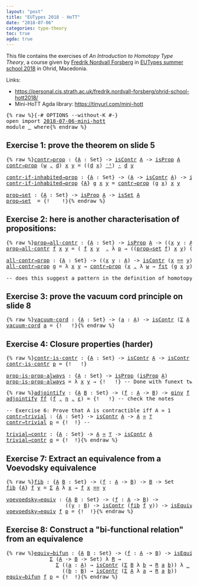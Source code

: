 ```yaml
---
layout: "post"
title: "EUTypes 2018 - HoTT"
date: "2018-07-06"
categories: type-theory
toc: true
agda: true
---
```


This file contains the exercises of *An Introduction
to Homotopy Type Theory*, a course given by [Fredrik Nordvall Forsberg](https://personal.cis.strath.ac.uk/fredrik.nordvall-forsberg/)
in [EUTypes summer school 2018](https://sites.google.com/view/2018eutypesschool/) in Ohrid, Macedonia.

Links:
  - https://personal.cis.strath.ac.uk/fredrik.nordvall-forsberg/ohrid-school-hott2018/
  - Mini-HoTT Agda library: https://tinyurl.com/mini-hott

<pre class="Agda">{% raw %}<a id="575" class="Symbol">{-#</a> <a id="579" class="Keyword">OPTIONS</a> <a id="587" class="Option">--without-K</a> <a id="599" class="Symbol">#-}</a>
<a id="603" class="Keyword">open</a> <a id="608" class="Keyword">import</a> <a id="615" href="{% endraw %}{{ site.baseurl }}{% link _posts/2018-07-06-mini-hott.md %}{% raw %}" class="Module">2018-07-06-mini-hott</a>
<a id="636" class="Keyword">module</a> <a id="643" href="{% endraw %}{{ site.baseurl }}{% link _posts/2018-08-09-eutypes-intro-hott.md %}{% raw %}" class="Module">_</a> <a id="645" class="Keyword">where</a>{% endraw %}</pre>



## Exercise 1: prove the theorem on slide 5

<pre class="Agda">{% raw %}<a id="contr→prop"></a><a id="723" href="{% endraw %}{{ site.baseurl }}{% link _posts/2018-08-09-eutypes-intro-hott.md %}{% raw %}#723" class="Function">contr→prop</a> <a id="734" class="Symbol">:</a> <a id="736" class="Symbol">{</a><a id="737" href="{% endraw %}{{ site.baseurl }}{% link _posts/2018-08-09-eutypes-intro-hott.md %}{% raw %}#737" class="Bound">A</a> <a id="739" class="Symbol">:</a> <a id="741" class="PrimitiveType">Set</a><a id="744" class="Symbol">}</a> <a id="746" class="Symbol">-&gt;</a> <a id="749" href="{% endraw %}{{ site.baseurl }}{% link _posts/2018-07-06-mini-hott.md %}{% raw %}#26751" class="Function">isContr</a> <a id="757" href="{% endraw %}{{ site.baseurl }}{% link _posts/2018-08-09-eutypes-intro-hott.md %}{% raw %}#737" class="Bound">A</a> <a id="759" class="Symbol">-&gt;</a> <a id="762" href="{% endraw %}{{ site.baseurl }}{% link _posts/2018-07-06-mini-hott.md %}{% raw %}#33287" class="Function">isProp</a> <a id="769" href="{% endraw %}{{ site.baseurl }}{% link _posts/2018-08-09-eutypes-intro-hott.md %}{% raw %}#737" class="Bound">A</a>
<a id="771" href="{% endraw %}{{ site.baseurl }}{% link _posts/2018-08-09-eutypes-intro-hott.md %}{% raw %}#723" class="Function">contr→prop</a> <a id="782" class="Symbol">(</a><a id="783" href="{% endraw %}{{ site.baseurl }}{% link _posts/2018-08-09-eutypes-intro-hott.md %}{% raw %}#783" class="Bound">w</a> <a id="785" href="{% endraw %}{{ site.baseurl }}{% link _posts/2018-07-06-mini-hott.md %}{% raw %}#2150" class="InductiveConstructor Operator">,</a> <a id="787" href="{% endraw %}{{ site.baseurl }}{% link _posts/2018-08-09-eutypes-intro-hott.md %}{% raw %}#787" class="Bound">d</a><a id="788" class="Symbol">)</a> <a id="790" href="{% endraw %}{{ site.baseurl }}{% link _posts/2018-08-09-eutypes-intro-hott.md %}{% raw %}#790" class="Bound">x</a> <a id="792" href="{% endraw %}{{ site.baseurl }}{% link _posts/2018-08-09-eutypes-intro-hott.md %}{% raw %}#792" class="Bound">y</a> <a id="794" class="Symbol">=</a> <a id="796" class="Symbol">((</a><a id="798" href="{% endraw %}{{ site.baseurl }}{% link _posts/2018-08-09-eutypes-intro-hott.md %}{% raw %}#787" class="Bound">d</a> <a id="800" href="{% endraw %}{{ site.baseurl }}{% link _posts/2018-08-09-eutypes-intro-hott.md %}{% raw %}#790" class="Bound">x</a><a id="801" class="Symbol">)</a> <a id="803" href="{% endraw %}{{ site.baseurl }}{% link _posts/2018-07-06-mini-hott.md %}{% raw %}#6571" class="Function Operator">⁻¹</a><a id="805" class="Symbol">)</a> <a id="807" href="{% endraw %}{{ site.baseurl }}{% link _posts/2018-07-06-mini-hott.md %}{% raw %}#6226" class="Function Operator">·</a> <a id="809" href="{% endraw %}{{ site.baseurl }}{% link _posts/2018-08-09-eutypes-intro-hott.md %}{% raw %}#787" class="Bound">d</a> <a id="811" href="{% endraw %}{{ site.baseurl }}{% link _posts/2018-08-09-eutypes-intro-hott.md %}{% raw %}#792" class="Bound">y</a>

<a id="contr-if-inhabited→prop"></a><a id="814" href="{% endraw %}{{ site.baseurl }}{% link _posts/2018-08-09-eutypes-intro-hott.md %}{% raw %}#814" class="Function">contr-if-inhabited→prop</a> <a id="838" class="Symbol">:</a> <a id="840" class="Symbol">{</a><a id="841" href="{% endraw %}{{ site.baseurl }}{% link _posts/2018-08-09-eutypes-intro-hott.md %}{% raw %}#841" class="Bound">A</a> <a id="843" class="Symbol">:</a> <a id="845" class="PrimitiveType">Set</a><a id="848" class="Symbol">}</a> <a id="850" class="Symbol">-&gt;</a> <a id="853" class="Symbol">(</a><a id="854" href="{% endraw %}{{ site.baseurl }}{% link _posts/2018-08-09-eutypes-intro-hott.md %}{% raw %}#841" class="Bound">A</a> <a id="856" class="Symbol">-&gt;</a> <a id="859" href="{% endraw %}{{ site.baseurl }}{% link _posts/2018-07-06-mini-hott.md %}{% raw %}#26751" class="Function">isContr</a> <a id="867" href="{% endraw %}{{ site.baseurl }}{% link _posts/2018-08-09-eutypes-intro-hott.md %}{% raw %}#841" class="Bound">A</a><a id="868" class="Symbol">)</a> <a id="870" class="Symbol">-&gt;</a> <a id="873" href="{% endraw %}{{ site.baseurl }}{% link _posts/2018-07-06-mini-hott.md %}{% raw %}#33287" class="Function">isProp</a> <a id="880" href="{% endraw %}{{ site.baseurl }}{% link _posts/2018-08-09-eutypes-intro-hott.md %}{% raw %}#841" class="Bound">A</a>
<a id="882" href="{% endraw %}{{ site.baseurl }}{% link _posts/2018-08-09-eutypes-intro-hott.md %}{% raw %}#814" class="Function">contr-if-inhabited→prop</a> <a id="906" class="Symbol">{</a><a id="907" href="{% endraw %}{{ site.baseurl }}{% link _posts/2018-08-09-eutypes-intro-hott.md %}{% raw %}#907" class="Bound">A</a><a id="908" class="Symbol">}</a> <a id="910" href="{% endraw %}{{ site.baseurl }}{% link _posts/2018-08-09-eutypes-intro-hott.md %}{% raw %}#910" class="Bound">g</a> <a id="912" href="{% endraw %}{{ site.baseurl }}{% link _posts/2018-08-09-eutypes-intro-hott.md %}{% raw %}#912" class="Bound">x</a> <a id="914" href="{% endraw %}{{ site.baseurl }}{% link _posts/2018-08-09-eutypes-intro-hott.md %}{% raw %}#914" class="Bound">y</a> <a id="916" class="Symbol">=</a> <a id="918" href="{% endraw %}{{ site.baseurl }}{% link _posts/2018-08-09-eutypes-intro-hott.md %}{% raw %}#723" class="Function">contr→prop</a> <a id="929" class="Symbol">(</a><a id="930" href="{% endraw %}{{ site.baseurl }}{% link _posts/2018-08-09-eutypes-intro-hott.md %}{% raw %}#910" class="Bound">g</a> <a id="932" href="{% endraw %}{{ site.baseurl }}{% link _posts/2018-08-09-eutypes-intro-hott.md %}{% raw %}#912" class="Bound">x</a><a id="933" class="Symbol">)</a> <a id="935" href="{% endraw %}{{ site.baseurl }}{% link _posts/2018-08-09-eutypes-intro-hott.md %}{% raw %}#912" class="Bound">x</a> <a id="937" href="{% endraw %}{{ site.baseurl }}{% link _posts/2018-08-09-eutypes-intro-hott.md %}{% raw %}#914" class="Bound">y</a>

<a id="prop→set"></a><a id="940" href="{% endraw %}{{ site.baseurl }}{% link _posts/2018-08-09-eutypes-intro-hott.md %}{% raw %}#940" class="Function">prop→set</a> <a id="949" class="Symbol">:</a> <a id="951" class="Symbol">{</a><a id="952" href="{% endraw %}{{ site.baseurl }}{% link _posts/2018-08-09-eutypes-intro-hott.md %}{% raw %}#952" class="Bound">A</a> <a id="954" class="Symbol">:</a> <a id="956" class="PrimitiveType">Set</a><a id="959" class="Symbol">}</a> <a id="961" class="Symbol">-&gt;</a> <a id="964" href="{% endraw %}{{ site.baseurl }}{% link _posts/2018-07-06-mini-hott.md %}{% raw %}#33287" class="Function">isProp</a> <a id="971" href="{% endraw %}{{ site.baseurl }}{% link _posts/2018-08-09-eutypes-intro-hott.md %}{% raw %}#952" class="Bound">A</a> <a id="973" class="Symbol">-&gt;</a> <a id="976" href="{% endraw %}{{ site.baseurl }}{% link _posts/2018-07-06-mini-hott.md %}{% raw %}#34277" class="Function">isSet</a> <a id="982" href="{% endraw %}{{ site.baseurl }}{% link _posts/2018-08-09-eutypes-intro-hott.md %}{% raw %}#952" class="Bound">A</a>
<a id="984" href="{% endraw %}{{ site.baseurl }}{% link _posts/2018-08-09-eutypes-intro-hott.md %}{% raw %}#940" class="Function">prop→set</a>  <a id="994" class="Symbol">=</a> <a id="996" class="Symbol">{!    !}</a>{% endraw %}</pre>

## Exercise 2: here is another characterisation of propositions:

<pre class="Agda">{% raw %}<a id="prop→all-contr"></a><a id="1096" href="{% endraw %}{{ site.baseurl }}{% link _posts/2018-08-09-eutypes-intro-hott.md %}{% raw %}#1096" class="Function">prop→all-contr</a> <a id="1111" class="Symbol">:</a> <a id="1113" class="Symbol">{</a><a id="1114" href="{% endraw %}{{ site.baseurl }}{% link _posts/2018-08-09-eutypes-intro-hott.md %}{% raw %}#1114" class="Bound">A</a> <a id="1116" class="Symbol">:</a> <a id="1118" class="PrimitiveType">Set</a><a id="1121" class="Symbol">}</a> <a id="1123" class="Symbol">-&gt;</a> <a id="1126" href="{% endraw %}{{ site.baseurl }}{% link _posts/2018-07-06-mini-hott.md %}{% raw %}#33287" class="Function">isProp</a> <a id="1133" href="{% endraw %}{{ site.baseurl }}{% link _posts/2018-08-09-eutypes-intro-hott.md %}{% raw %}#1114" class="Bound">A</a> <a id="1135" class="Symbol">-&gt;</a> <a id="1138" class="Symbol">((</a><a id="1140" href="{% endraw %}{{ site.baseurl }}{% link _posts/2018-08-09-eutypes-intro-hott.md %}{% raw %}#1140" class="Bound">x</a> <a id="1142" href="{% endraw %}{{ site.baseurl }}{% link _posts/2018-08-09-eutypes-intro-hott.md %}{% raw %}#1142" class="Bound">y</a> <a id="1144" class="Symbol">:</a> <a id="1146" href="{% endraw %}{{ site.baseurl }}{% link _posts/2018-08-09-eutypes-intro-hott.md %}{% raw %}#1114" class="Bound">A</a><a id="1147" class="Symbol">)</a> <a id="1149" class="Symbol">-&gt;</a> <a id="1152" href="{% endraw %}{{ site.baseurl }}{% link _posts/2018-07-06-mini-hott.md %}{% raw %}#26751" class="Function">isContr</a> <a id="1160" class="Symbol">(</a><a id="1161" href="{% endraw %}{{ site.baseurl }}{% link _posts/2018-08-09-eutypes-intro-hott.md %}{% raw %}#1140" class="Bound">x</a> <a id="1163" href="{% endraw %}{{ site.baseurl }}{% link _posts/2018-07-06-mini-hott.md %}{% raw %}#5392" class="Datatype Operator">==</a> <a id="1166" href="{% endraw %}{{ site.baseurl }}{% link _posts/2018-08-09-eutypes-intro-hott.md %}{% raw %}#1142" class="Bound">y</a><a id="1167" class="Symbol">))</a>
<a id="1170" href="{% endraw %}{{ site.baseurl }}{% link _posts/2018-08-09-eutypes-intro-hott.md %}{% raw %}#1096" class="Function">prop→all-contr</a> <a id="1185" href="{% endraw %}{{ site.baseurl }}{% link _posts/2018-08-09-eutypes-intro-hott.md %}{% raw %}#1185" class="Bound">f</a> <a id="1187" href="{% endraw %}{{ site.baseurl }}{% link _posts/2018-08-09-eutypes-intro-hott.md %}{% raw %}#1187" class="Bound">x</a> <a id="1189" href="{% endraw %}{{ site.baseurl }}{% link _posts/2018-08-09-eutypes-intro-hott.md %}{% raw %}#1189" class="Bound">y</a> <a id="1191" class="Symbol">=</a> <a id="1193" class="Symbol">(</a> <a id="1195" href="{% endraw %}{{ site.baseurl }}{% link _posts/2018-08-09-eutypes-intro-hott.md %}{% raw %}#1185" class="Bound">f</a> <a id="1197" href="{% endraw %}{{ site.baseurl }}{% link _posts/2018-08-09-eutypes-intro-hott.md %}{% raw %}#1187" class="Bound">x</a> <a id="1199" href="{% endraw %}{{ site.baseurl }}{% link _posts/2018-08-09-eutypes-intro-hott.md %}{% raw %}#1189" class="Bound">y</a>  <a id="1202" href="{% endraw %}{{ site.baseurl }}{% link _posts/2018-07-06-mini-hott.md %}{% raw %}#2150" class="InductiveConstructor Operator">,</a> <a id="1204" class="Symbol">λ</a> <a id="1206" href="{% endraw %}{{ site.baseurl }}{% link _posts/2018-08-09-eutypes-intro-hott.md %}{% raw %}#1206" class="Bound">p</a> <a id="1208" class="Symbol">→</a> <a id="1210" class="Symbol">((</a><a id="1212" href="{% endraw %}{{ site.baseurl }}{% link _posts/2018-08-09-eutypes-intro-hott.md %}{% raw %}#940" class="Function">prop→set</a> <a id="1221" href="{% endraw %}{{ site.baseurl }}{% link _posts/2018-08-09-eutypes-intro-hott.md %}{% raw %}#1185" class="Bound">f</a><a id="1222" class="Symbol">)</a> <a id="1224" href="{% endraw %}{{ site.baseurl }}{% link _posts/2018-08-09-eutypes-intro-hott.md %}{% raw %}#1187" class="Bound">x</a> <a id="1226" href="{% endraw %}{{ site.baseurl }}{% link _posts/2018-08-09-eutypes-intro-hott.md %}{% raw %}#1189" class="Bound">y</a><a id="1227" class="Symbol">)</a> <a id="1229" class="Symbol">(</a><a id="1230" href="{% endraw %}{{ site.baseurl }}{% link _posts/2018-08-09-eutypes-intro-hott.md %}{% raw %}#1185" class="Bound">f</a> <a id="1232" href="{% endraw %}{{ site.baseurl }}{% link _posts/2018-08-09-eutypes-intro-hott.md %}{% raw %}#1187" class="Bound">x</a> <a id="1234" href="{% endraw %}{{ site.baseurl }}{% link _posts/2018-08-09-eutypes-intro-hott.md %}{% raw %}#1189" class="Bound">y</a><a id="1235" class="Symbol">)</a> <a id="1237" href="{% endraw %}{{ site.baseurl }}{% link _posts/2018-08-09-eutypes-intro-hott.md %}{% raw %}#1206" class="Bound">p</a><a id="1238" class="Symbol">)</a>

<a id="all-contr→prop"></a><a id="1241" href="{% endraw %}{{ site.baseurl }}{% link _posts/2018-08-09-eutypes-intro-hott.md %}{% raw %}#1241" class="Function">all-contr→prop</a> <a id="1256" class="Symbol">:</a> <a id="1258" class="Symbol">{</a><a id="1259" href="{% endraw %}{{ site.baseurl }}{% link _posts/2018-08-09-eutypes-intro-hott.md %}{% raw %}#1259" class="Bound">A</a> <a id="1261" class="Symbol">:</a> <a id="1263" class="PrimitiveType">Set</a><a id="1266" class="Symbol">}</a> <a id="1268" class="Symbol">-&gt;</a> <a id="1271" class="Symbol">((</a><a id="1273" href="{% endraw %}{{ site.baseurl }}{% link _posts/2018-08-09-eutypes-intro-hott.md %}{% raw %}#1273" class="Bound">x</a> <a id="1275" href="{% endraw %}{{ site.baseurl }}{% link _posts/2018-08-09-eutypes-intro-hott.md %}{% raw %}#1275" class="Bound">y</a> <a id="1277" class="Symbol">:</a> <a id="1279" href="{% endraw %}{{ site.baseurl }}{% link _posts/2018-08-09-eutypes-intro-hott.md %}{% raw %}#1259" class="Bound">A</a><a id="1280" class="Symbol">)</a> <a id="1282" class="Symbol">-&gt;</a> <a id="1285" href="{% endraw %}{{ site.baseurl }}{% link _posts/2018-07-06-mini-hott.md %}{% raw %}#26751" class="Function">isContr</a> <a id="1293" class="Symbol">(</a><a id="1294" href="{% endraw %}{{ site.baseurl }}{% link _posts/2018-08-09-eutypes-intro-hott.md %}{% raw %}#1273" class="Bound">x</a> <a id="1296" href="{% endraw %}{{ site.baseurl }}{% link _posts/2018-07-06-mini-hott.md %}{% raw %}#5392" class="Datatype Operator">==</a> <a id="1299" href="{% endraw %}{{ site.baseurl }}{% link _posts/2018-08-09-eutypes-intro-hott.md %}{% raw %}#1275" class="Bound">y</a><a id="1300" class="Symbol">))</a> <a id="1303" class="Symbol">-&gt;</a> <a id="1306" href="{% endraw %}{{ site.baseurl }}{% link _posts/2018-07-06-mini-hott.md %}{% raw %}#33287" class="Function">isProp</a> <a id="1313" href="{% endraw %}{{ site.baseurl }}{% link _posts/2018-08-09-eutypes-intro-hott.md %}{% raw %}#1259" class="Bound">A</a>
<a id="1315" href="{% endraw %}{{ site.baseurl }}{% link _posts/2018-08-09-eutypes-intro-hott.md %}{% raw %}#1241" class="Function">all-contr→prop</a> <a id="1330" href="{% endraw %}{{ site.baseurl }}{% link _posts/2018-08-09-eutypes-intro-hott.md %}{% raw %}#1330" class="Bound">g</a> <a id="1332" class="Symbol">=</a> <a id="1334" class="Symbol">λ</a> <a id="1336" href="{% endraw %}{{ site.baseurl }}{% link _posts/2018-08-09-eutypes-intro-hott.md %}{% raw %}#1336" class="Bound">x</a> <a id="1338" href="{% endraw %}{{ site.baseurl }}{% link _posts/2018-08-09-eutypes-intro-hott.md %}{% raw %}#1338" class="Bound">y</a> <a id="1340" class="Symbol">→</a> <a id="1342" href="{% endraw %}{{ site.baseurl }}{% link _posts/2018-08-09-eutypes-intro-hott.md %}{% raw %}#723" class="Function">contr→prop</a> <a id="1353" class="Symbol">(</a><a id="1354" href="{% endraw %}{{ site.baseurl }}{% link _posts/2018-08-09-eutypes-intro-hott.md %}{% raw %}#1336" class="Bound">x</a> <a id="1356" href="{% endraw %}{{ site.baseurl }}{% link _posts/2018-07-06-mini-hott.md %}{% raw %}#2150" class="InductiveConstructor Operator">,</a> <a id="1358" class="Symbol">λ</a> <a id="1360" href="{% endraw %}{{ site.baseurl }}{% link _posts/2018-08-09-eutypes-intro-hott.md %}{% raw %}#1360" class="Bound">w</a> <a id="1362" class="Symbol">→</a> <a id="1364" href="{% endraw %}{{ site.baseurl }}{% link _posts/2018-07-06-mini-hott.md %}{% raw %}#2252" class="Function">fst</a> <a id="1368" class="Symbol">(</a><a id="1369" href="{% endraw %}{{ site.baseurl }}{% link _posts/2018-08-09-eutypes-intro-hott.md %}{% raw %}#1330" class="Bound">g</a> <a id="1371" href="{% endraw %}{{ site.baseurl }}{% link _posts/2018-08-09-eutypes-intro-hott.md %}{% raw %}#1336" class="Bound">x</a> <a id="1373" href="{% endraw %}{{ site.baseurl }}{% link _posts/2018-08-09-eutypes-intro-hott.md %}{% raw %}#1338" class="Bound">y</a><a id="1374" class="Symbol">)</a> <a id="1376" href="{% endraw %}{{ site.baseurl }}{% link _posts/2018-07-06-mini-hott.md %}{% raw %}#6226" class="Function Operator">·</a> <a id="1378" class="Symbol">(</a><a id="1379" href="{% endraw %}{{ site.baseurl }}{% link _posts/2018-07-06-mini-hott.md %}{% raw %}#2252" class="Function">fst</a> <a id="1383" class="Symbol">(</a><a id="1384" href="{% endraw %}{{ site.baseurl }}{% link _posts/2018-08-09-eutypes-intro-hott.md %}{% raw %}#1330" class="Bound">g</a> <a id="1386" href="{% endraw %}{{ site.baseurl }}{% link _posts/2018-08-09-eutypes-intro-hott.md %}{% raw %}#1338" class="Bound">y</a> <a id="1388" href="{% endraw %}{{ site.baseurl }}{% link _posts/2018-08-09-eutypes-intro-hott.md %}{% raw %}#1360" class="Bound">w</a><a id="1389" class="Symbol">)))</a> <a id="1393" href="{% endraw %}{{ site.baseurl }}{% link _posts/2018-08-09-eutypes-intro-hott.md %}{% raw %}#1336" class="Bound">x</a> <a id="1395" href="{% endraw %}{{ site.baseurl }}{% link _posts/2018-08-09-eutypes-intro-hott.md %}{% raw %}#1338" class="Bound">y</a>

<a id="1398" class="Comment">-- does this suggest a pattern in the definition of homotopy n-types?</a>{% endraw %}</pre>

## Exercise 3: prove the vacuum cord principle on slide 8

<pre class="Agda">{% raw %}<a id="vacuum-cord"></a><a id="1552" href="{% endraw %}{{ site.baseurl }}{% link _posts/2018-08-09-eutypes-intro-hott.md %}{% raw %}#1552" class="Function">vacuum-cord</a> <a id="1564" class="Symbol">:</a> <a id="1566" class="Symbol">{</a><a id="1567" href="{% endraw %}{{ site.baseurl }}{% link _posts/2018-08-09-eutypes-intro-hott.md %}{% raw %}#1567" class="Bound">A</a> <a id="1569" class="Symbol">:</a> <a id="1571" class="PrimitiveType">Set</a><a id="1574" class="Symbol">}</a> <a id="1576" class="Symbol">-&gt;</a> <a id="1579" class="Symbol">(</a><a id="1580" href="{% endraw %}{{ site.baseurl }}{% link _posts/2018-08-09-eutypes-intro-hott.md %}{% raw %}#1580" class="Bound">a</a> <a id="1582" class="Symbol">:</a> <a id="1584" href="{% endraw %}{{ site.baseurl }}{% link _posts/2018-08-09-eutypes-intro-hott.md %}{% raw %}#1567" class="Bound">A</a><a id="1585" class="Symbol">)</a> <a id="1587" class="Symbol">-&gt;</a> <a id="1590" href="{% endraw %}{{ site.baseurl }}{% link _posts/2018-07-06-mini-hott.md %}{% raw %}#26751" class="Function">isContr</a> <a id="1598" class="Symbol">(</a><a id="1599" href="{% endraw %}{{ site.baseurl }}{% link _posts/2018-07-06-mini-hott.md %}{% raw %}#2072" class="Record">Σ</a> <a id="1601" href="{% endraw %}{{ site.baseurl }}{% link _posts/2018-08-09-eutypes-intro-hott.md %}{% raw %}#1567" class="Bound">A</a> <a id="1603" class="Symbol">(λ</a> <a id="1606" href="{% endraw %}{{ site.baseurl }}{% link _posts/2018-08-09-eutypes-intro-hott.md %}{% raw %}#1606" class="Bound">x</a> <a id="1608" class="Symbol">→</a> <a id="1610" href="{% endraw %}{{ site.baseurl }}{% link _posts/2018-08-09-eutypes-intro-hott.md %}{% raw %}#1606" class="Bound">x</a> <a id="1612" href="{% endraw %}{{ site.baseurl }}{% link _posts/2018-07-06-mini-hott.md %}{% raw %}#5392" class="Datatype Operator">==</a> <a id="1615" href="{% endraw %}{{ site.baseurl }}{% link _posts/2018-08-09-eutypes-intro-hott.md %}{% raw %}#1580" class="Bound">a</a><a id="1616" class="Symbol">))</a>
<a id="1619" href="{% endraw %}{{ site.baseurl }}{% link _posts/2018-08-09-eutypes-intro-hott.md %}{% raw %}#1552" class="Function">vacuum-cord</a> <a id="1631" href="{% endraw %}{{ site.baseurl }}{% link _posts/2018-08-09-eutypes-intro-hott.md %}{% raw %}#1631" class="Bound">a</a> <a id="1633" class="Symbol">=</a> <a id="1635" class="Symbol">{!   !}</a>{% endraw %}</pre>

## Exercise 4: Closure properties (harder)

<pre class="Agda">{% raw %}<a id="contr-is-contr"></a><a id="1712" href="{% endraw %}{{ site.baseurl }}{% link _posts/2018-08-09-eutypes-intro-hott.md %}{% raw %}#1712" class="Function">contr-is-contr</a> <a id="1727" class="Symbol">:</a> <a id="1729" class="Symbol">{</a><a id="1730" href="{% endraw %}{{ site.baseurl }}{% link _posts/2018-08-09-eutypes-intro-hott.md %}{% raw %}#1730" class="Bound">A</a> <a id="1732" class="Symbol">:</a> <a id="1734" class="PrimitiveType">Set</a><a id="1737" class="Symbol">}</a> <a id="1739" class="Symbol">-&gt;</a> <a id="1742" href="{% endraw %}{{ site.baseurl }}{% link _posts/2018-07-06-mini-hott.md %}{% raw %}#26751" class="Function">isContr</a> <a id="1750" href="{% endraw %}{{ site.baseurl }}{% link _posts/2018-08-09-eutypes-intro-hott.md %}{% raw %}#1730" class="Bound">A</a> <a id="1752" class="Symbol">-&gt;</a> <a id="1755" href="{% endraw %}{{ site.baseurl }}{% link _posts/2018-07-06-mini-hott.md %}{% raw %}#26751" class="Function">isContr</a> <a id="1763" class="Symbol">(</a><a id="1764" href="{% endraw %}{{ site.baseurl }}{% link _posts/2018-07-06-mini-hott.md %}{% raw %}#26751" class="Function">isContr</a> <a id="1772" href="{% endraw %}{{ site.baseurl }}{% link _posts/2018-08-09-eutypes-intro-hott.md %}{% raw %}#1730" class="Bound">A</a><a id="1773" class="Symbol">)</a>
<a id="1775" href="{% endraw %}{{ site.baseurl }}{% link _posts/2018-08-09-eutypes-intro-hott.md %}{% raw %}#1712" class="Function">contr-is-contr</a> <a id="1790" href="{% endraw %}{{ site.baseurl }}{% link _posts/2018-08-09-eutypes-intro-hott.md %}{% raw %}#1790" class="Bound">p</a> <a id="1792" class="Symbol">=</a> <a id="1794" class="Symbol">{!   !}</a>

<a id="prop-is-prop-always"></a><a id="1803" href="{% endraw %}{{ site.baseurl }}{% link _posts/2018-08-09-eutypes-intro-hott.md %}{% raw %}#1803" class="Function">prop-is-prop-always</a> <a id="1823" class="Symbol">:</a> <a id="1825" class="Symbol">{</a><a id="1826" href="{% endraw %}{{ site.baseurl }}{% link _posts/2018-08-09-eutypes-intro-hott.md %}{% raw %}#1826" class="Bound">A</a> <a id="1828" class="Symbol">:</a> <a id="1830" class="PrimitiveType">Set</a><a id="1833" class="Symbol">}</a> <a id="1835" class="Symbol">-&gt;</a> <a id="1838" href="{% endraw %}{{ site.baseurl }}{% link _posts/2018-07-06-mini-hott.md %}{% raw %}#33287" class="Function">isProp</a> <a id="1845" class="Symbol">(</a><a id="1846" href="{% endraw %}{{ site.baseurl }}{% link _posts/2018-07-06-mini-hott.md %}{% raw %}#33287" class="Function">isProp</a> <a id="1853" href="{% endraw %}{{ site.baseurl }}{% link _posts/2018-08-09-eutypes-intro-hott.md %}{% raw %}#1826" class="Bound">A</a><a id="1854" class="Symbol">)</a>
<a id="1856" href="{% endraw %}{{ site.baseurl }}{% link _posts/2018-08-09-eutypes-intro-hott.md %}{% raw %}#1803" class="Function">prop-is-prop-always</a> <a id="1876" class="Symbol">=</a> <a id="1878" class="Symbol">λ</a> <a id="1880" href="{% endraw %}{{ site.baseurl }}{% link _posts/2018-08-09-eutypes-intro-hott.md %}{% raw %}#1880" class="Bound">x</a> <a id="1882" href="{% endraw %}{{ site.baseurl }}{% link _posts/2018-08-09-eutypes-intro-hott.md %}{% raw %}#1882" class="Bound">y</a> <a id="1884" class="Symbol">→</a> <a id="1886" class="Symbol">{!   !}</a> <a id="1894" class="Comment">-- Done with funext twice and using isSet of x</a>{% endraw %}</pre>

<pre class="Agda">{% raw %}<a id="adjointify"></a><a id="1966" href="{% endraw %}{{ site.baseurl }}{% link _posts/2018-08-09-eutypes-intro-hott.md %}{% raw %}#1966" class="Function">adjointify</a> <a id="1977" class="Symbol">:</a> <a id="1979" class="Symbol">{</a><a id="1980" href="{% endraw %}{{ site.baseurl }}{% link _posts/2018-08-09-eutypes-intro-hott.md %}{% raw %}#1980" class="Bound">A</a> <a id="1982" href="{% endraw %}{{ site.baseurl }}{% link _posts/2018-08-09-eutypes-intro-hott.md %}{% raw %}#1982" class="Bound">B</a> <a id="1984" class="Symbol">:</a> <a id="1986" class="PrimitiveType">Set</a><a id="1989" class="Symbol">}</a> <a id="1991" class="Symbol">-&gt;</a> <a id="1994" class="Symbol">(</a><a id="1995" href="{% endraw %}{{ site.baseurl }}{% link _posts/2018-08-09-eutypes-intro-hott.md %}{% raw %}#1995" class="Bound">f</a> <a id="1997" class="Symbol">:</a> <a id="1999" href="{% endraw %}{{ site.baseurl }}{% link _posts/2018-08-09-eutypes-intro-hott.md %}{% raw %}#1980" class="Bound">A</a> <a id="2001" class="Symbol">-&gt;</a> <a id="2004" href="{% endraw %}{{ site.baseurl }}{% link _posts/2018-08-09-eutypes-intro-hott.md %}{% raw %}#1982" class="Bound">B</a><a id="2005" class="Symbol">)</a> <a id="2007" class="Symbol">-&gt;</a> <a id="2010" href="{% endraw %}{{ site.baseurl }}{% link _posts/2018-07-06-mini-hott.md %}{% raw %}#40424" class="Function">qinv</a> <a id="2015" href="{% endraw %}{{ site.baseurl }}{% link _posts/2018-08-09-eutypes-intro-hott.md %}{% raw %}#1995" class="Bound">f</a> <a id="2017" class="Symbol">-&gt;</a> <a id="2020" href="{% endraw %}{{ site.baseurl }}{% link _posts/2018-07-06-mini-hott.md %}{% raw %}#27389" class="Function">isEquiv</a> <a id="2028" href="{% endraw %}{{ site.baseurl }}{% link _posts/2018-08-09-eutypes-intro-hott.md %}{% raw %}#1995" class="Bound">f</a>
<a id="2030" href="{% endraw %}{{ site.baseurl }}{% link _posts/2018-08-09-eutypes-intro-hott.md %}{% raw %}#1966" class="Function">adjointify</a> <a id="2041" href="{% endraw %}{{ site.baseurl }}{% link _posts/2018-08-09-eutypes-intro-hott.md %}{% raw %}#2041" class="Bound">ff</a> <a id="2044" class="Symbol">(</a><a id="2045" href="{% endraw %}{{ site.baseurl }}{% link _posts/2018-08-09-eutypes-intro-hott.md %}{% raw %}#2045" class="Bound">f</a> <a id="2047" href="{% endraw %}{{ site.baseurl }}{% link _posts/2018-07-06-mini-hott.md %}{% raw %}#2150" class="InductiveConstructor Operator">,</a> <a id="2049" href="{% endraw %}{{ site.baseurl }}{% link _posts/2018-08-09-eutypes-intro-hott.md %}{% raw %}#2049" class="Bound">η</a> <a id="2051" href="{% endraw %}{{ site.baseurl }}{% link _posts/2018-07-06-mini-hott.md %}{% raw %}#2150" class="InductiveConstructor Operator">,</a> <a id="2053" href="{% endraw %}{{ site.baseurl }}{% link _posts/2018-08-09-eutypes-intro-hott.md %}{% raw %}#2053" class="Bound">ε</a><a id="2054" class="Symbol">)</a> <a id="2056" class="Symbol">=</a> <a id="2058" class="Symbol">{!   !}</a> <a id="2066" class="Comment">-- check the notes</a>

<a id="2086" class="Comment">-- Exercise 6: Prove that A is contractible iff A ≃ 1</a>
<a id="contr→trivial"></a><a id="2140" href="{% endraw %}{{ site.baseurl }}{% link _posts/2018-08-09-eutypes-intro-hott.md %}{% raw %}#2140" class="Function">contr→trivial</a> <a id="2154" class="Symbol">:</a> <a id="2156" class="Symbol">{</a><a id="2157" href="{% endraw %}{{ site.baseurl }}{% link _posts/2018-08-09-eutypes-intro-hott.md %}{% raw %}#2157" class="Bound">A</a> <a id="2159" class="Symbol">:</a> <a id="2161" class="PrimitiveType">Set</a><a id="2164" class="Symbol">}</a> <a id="2166" class="Symbol">-&gt;</a> <a id="2169" href="{% endraw %}{{ site.baseurl }}{% link _posts/2018-07-06-mini-hott.md %}{% raw %}#26751" class="Function">isContr</a> <a id="2177" href="{% endraw %}{{ site.baseurl }}{% link _posts/2018-08-09-eutypes-intro-hott.md %}{% raw %}#2157" class="Bound">A</a> <a id="2179" class="Symbol">-&gt;</a> <a id="2182" href="{% endraw %}{{ site.baseurl }}{% link _posts/2018-08-09-eutypes-intro-hott.md %}{% raw %}#2157" class="Bound">A</a> <a id="2184" href="{% endraw %}{{ site.baseurl }}{% link _posts/2018-07-06-mini-hott.md %}{% raw %}#27545" class="Function Operator">≃</a> <a id="2186" href="{% endraw %}{{ site.baseurl }}{% link _posts/2018-07-06-mini-hott.md %}{% raw %}#1626" class="Record">⊤</a>
<a id="2188" href="{% endraw %}{{ site.baseurl }}{% link _posts/2018-08-09-eutypes-intro-hott.md %}{% raw %}#2140" class="Function">contr→trivial</a> <a id="2202" href="{% endraw %}{{ site.baseurl }}{% link _posts/2018-08-09-eutypes-intro-hott.md %}{% raw %}#2202" class="Bound">p</a> <a id="2204" class="Symbol">=</a> <a id="2206" class="Symbol">{!  !}</a> <a id="2213" class="Comment">--</a>

<a id="trivial→contr"></a><a id="2217" href="{% endraw %}{{ site.baseurl }}{% link _posts/2018-08-09-eutypes-intro-hott.md %}{% raw %}#2217" class="Function">trivial→contr</a> <a id="2231" class="Symbol">:</a> <a id="2233" class="Symbol">{</a><a id="2234" href="{% endraw %}{{ site.baseurl }}{% link _posts/2018-08-09-eutypes-intro-hott.md %}{% raw %}#2234" class="Bound">A</a> <a id="2236" class="Symbol">:</a> <a id="2238" class="PrimitiveType">Set</a><a id="2241" class="Symbol">}</a> <a id="2243" class="Symbol">-&gt;</a> <a id="2246" href="{% endraw %}{{ site.baseurl }}{% link _posts/2018-08-09-eutypes-intro-hott.md %}{% raw %}#2234" class="Bound">A</a> <a id="2248" href="{% endraw %}{{ site.baseurl }}{% link _posts/2018-07-06-mini-hott.md %}{% raw %}#27545" class="Function Operator">≃</a> <a id="2250" href="{% endraw %}{{ site.baseurl }}{% link _posts/2018-07-06-mini-hott.md %}{% raw %}#1626" class="Record">⊤</a> <a id="2252" class="Symbol">-&gt;</a> <a id="2255" href="{% endraw %}{{ site.baseurl }}{% link _posts/2018-07-06-mini-hott.md %}{% raw %}#26751" class="Function">isContr</a> <a id="2263" href="{% endraw %}{{ site.baseurl }}{% link _posts/2018-08-09-eutypes-intro-hott.md %}{% raw %}#2234" class="Bound">A</a>
<a id="2265" href="{% endraw %}{{ site.baseurl }}{% link _posts/2018-08-09-eutypes-intro-hott.md %}{% raw %}#2217" class="Function">trivial→contr</a> <a id="2279" href="{% endraw %}{{ site.baseurl }}{% link _posts/2018-08-09-eutypes-intro-hott.md %}{% raw %}#2279" class="Bound">q</a> <a id="2281" class="Symbol">=</a> <a id="2283" class="Symbol">{!  !}</a>{% endraw %}</pre>

## Exercise 7: Extract an equivalence from a Voevodsky equivalence

<pre class="Agda">{% raw %}<a id="fib"></a><a id="2383" href="{% endraw %}{{ site.baseurl }}{% link _posts/2018-08-09-eutypes-intro-hott.md %}{% raw %}#2383" class="Function">fib</a> <a id="2387" class="Symbol">:</a> <a id="2389" class="Symbol">{</a><a id="2390" href="{% endraw %}{{ site.baseurl }}{% link _posts/2018-08-09-eutypes-intro-hott.md %}{% raw %}#2390" class="Bound">A</a> <a id="2392" href="{% endraw %}{{ site.baseurl }}{% link _posts/2018-08-09-eutypes-intro-hott.md %}{% raw %}#2392" class="Bound">B</a> <a id="2394" class="Symbol">:</a> <a id="2396" class="PrimitiveType">Set</a><a id="2399" class="Symbol">}</a> <a id="2401" class="Symbol">-&gt;</a> <a id="2404" class="Symbol">(</a><a id="2405" href="{% endraw %}{{ site.baseurl }}{% link _posts/2018-08-09-eutypes-intro-hott.md %}{% raw %}#2405" class="Bound">f</a> <a id="2407" class="Symbol">:</a> <a id="2409" href="{% endraw %}{{ site.baseurl }}{% link _posts/2018-08-09-eutypes-intro-hott.md %}{% raw %}#2390" class="Bound">A</a> <a id="2411" class="Symbol">-&gt;</a> <a id="2414" href="{% endraw %}{{ site.baseurl }}{% link _posts/2018-08-09-eutypes-intro-hott.md %}{% raw %}#2392" class="Bound">B</a><a id="2415" class="Symbol">)</a> <a id="2417" class="Symbol">-&gt;</a> <a id="2420" href="{% endraw %}{{ site.baseurl }}{% link _posts/2018-08-09-eutypes-intro-hott.md %}{% raw %}#2392" class="Bound">B</a> <a id="2422" class="Symbol">-&gt;</a> <a id="2425" class="PrimitiveType">Set</a>
<a id="2429" href="{% endraw %}{{ site.baseurl }}{% link _posts/2018-08-09-eutypes-intro-hott.md %}{% raw %}#2383" class="Function">fib</a> <a id="2433" class="Symbol">{</a><a id="2434" href="{% endraw %}{{ site.baseurl }}{% link _posts/2018-08-09-eutypes-intro-hott.md %}{% raw %}#2434" class="Bound">A</a><a id="2435" class="Symbol">}</a> <a id="2437" href="{% endraw %}{{ site.baseurl }}{% link _posts/2018-08-09-eutypes-intro-hott.md %}{% raw %}#2437" class="Bound">f</a> <a id="2439" href="{% endraw %}{{ site.baseurl }}{% link _posts/2018-08-09-eutypes-intro-hott.md %}{% raw %}#2439" class="Bound">y</a> <a id="2441" class="Symbol">=</a> <a id="2443" href="{% endraw %}{{ site.baseurl }}{% link _posts/2018-07-06-mini-hott.md %}{% raw %}#2072" class="Record">Σ</a> <a id="2445" href="{% endraw %}{{ site.baseurl }}{% link _posts/2018-08-09-eutypes-intro-hott.md %}{% raw %}#2434" class="Bound">A</a> <a id="2447" class="Symbol">λ</a> <a id="2449" href="{% endraw %}{{ site.baseurl }}{% link _posts/2018-08-09-eutypes-intro-hott.md %}{% raw %}#2449" class="Bound">x</a> <a id="2451" class="Symbol">→</a> <a id="2453" href="{% endraw %}{{ site.baseurl }}{% link _posts/2018-08-09-eutypes-intro-hott.md %}{% raw %}#2437" class="Bound">f</a> <a id="2455" href="{% endraw %}{{ site.baseurl }}{% link _posts/2018-08-09-eutypes-intro-hott.md %}{% raw %}#2449" class="Bound">x</a> <a id="2457" href="{% endraw %}{{ site.baseurl }}{% link _posts/2018-07-06-mini-hott.md %}{% raw %}#5392" class="Datatype Operator">==</a> <a id="2460" href="{% endraw %}{{ site.baseurl }}{% link _posts/2018-08-09-eutypes-intro-hott.md %}{% raw %}#2439" class="Bound">y</a>

<a id="voevoedsky→equiv"></a><a id="2463" href="{% endraw %}{{ site.baseurl }}{% link _posts/2018-08-09-eutypes-intro-hott.md %}{% raw %}#2463" class="Function">voevoedsky→equiv</a> <a id="2480" class="Symbol">:</a> <a id="2482" class="Symbol">{</a><a id="2483" href="{% endraw %}{{ site.baseurl }}{% link _posts/2018-08-09-eutypes-intro-hott.md %}{% raw %}#2483" class="Bound">A</a> <a id="2485" href="{% endraw %}{{ site.baseurl }}{% link _posts/2018-08-09-eutypes-intro-hott.md %}{% raw %}#2485" class="Bound">B</a> <a id="2487" class="Symbol">:</a> <a id="2489" class="PrimitiveType">Set</a><a id="2492" class="Symbol">}</a> <a id="2494" class="Symbol">-&gt;</a> <a id="2497" class="Symbol">(</a><a id="2498" href="{% endraw %}{{ site.baseurl }}{% link _posts/2018-08-09-eutypes-intro-hott.md %}{% raw %}#2498" class="Bound">f</a> <a id="2500" class="Symbol">:</a> <a id="2502" href="{% endraw %}{{ site.baseurl }}{% link _posts/2018-08-09-eutypes-intro-hott.md %}{% raw %}#2483" class="Bound">A</a> <a id="2504" class="Symbol">-&gt;</a> <a id="2507" href="{% endraw %}{{ site.baseurl }}{% link _posts/2018-08-09-eutypes-intro-hott.md %}{% raw %}#2485" class="Bound">B</a><a id="2508" class="Symbol">)</a> <a id="2510" class="Symbol">-&gt;</a>
                   <a id="2532" class="Symbol">((</a><a id="2534" href="{% endraw %}{{ site.baseurl }}{% link _posts/2018-08-09-eutypes-intro-hott.md %}{% raw %}#2534" class="Bound">y</a> <a id="2536" class="Symbol">:</a> <a id="2538" href="{% endraw %}{{ site.baseurl }}{% link _posts/2018-08-09-eutypes-intro-hott.md %}{% raw %}#2485" class="Bound">B</a><a id="2539" class="Symbol">)</a> <a id="2541" class="Symbol">-&gt;</a> <a id="2544" href="{% endraw %}{{ site.baseurl }}{% link _posts/2018-07-06-mini-hott.md %}{% raw %}#26751" class="Function">isContr</a> <a id="2552" class="Symbol">(</a><a id="2553" href="{% endraw %}{{ site.baseurl }}{% link _posts/2018-08-09-eutypes-intro-hott.md %}{% raw %}#2383" class="Function">fib</a> <a id="2557" href="{% endraw %}{{ site.baseurl }}{% link _posts/2018-08-09-eutypes-intro-hott.md %}{% raw %}#2498" class="Bound">f</a> <a id="2559" href="{% endraw %}{{ site.baseurl }}{% link _posts/2018-08-09-eutypes-intro-hott.md %}{% raw %}#2534" class="Bound">y</a><a id="2560" class="Symbol">))</a> <a id="2563" class="Symbol">-&gt;</a> <a id="2566" href="{% endraw %}{{ site.baseurl }}{% link _posts/2018-07-06-mini-hott.md %}{% raw %}#27389" class="Function">isEquiv</a> <a id="2574" href="{% endraw %}{{ site.baseurl }}{% link _posts/2018-08-09-eutypes-intro-hott.md %}{% raw %}#2498" class="Bound">f</a>
<a id="2576" href="{% endraw %}{{ site.baseurl }}{% link _posts/2018-08-09-eutypes-intro-hott.md %}{% raw %}#2463" class="Function">voevoedsky→equiv</a> <a id="2593" href="{% endraw %}{{ site.baseurl }}{% link _posts/2018-08-09-eutypes-intro-hott.md %}{% raw %}#2593" class="Bound">f</a> <a id="2595" href="{% endraw %}{{ site.baseurl }}{% link _posts/2018-08-09-eutypes-intro-hott.md %}{% raw %}#2595" class="Bound">p</a> <a id="2597" class="Symbol">=</a> <a id="2599" class="Symbol">{!  !}</a>{% endraw %}</pre>

## Exercise 8: Construct a "bi-functional relation" from an equivalence
<pre class="Agda">{% raw %}<a id="equiv→bifun"></a><a id="2703" href="{% endraw %}{{ site.baseurl }}{% link _posts/2018-08-09-eutypes-intro-hott.md %}{% raw %}#2703" class="Function">equiv→bifun</a> <a id="2715" class="Symbol">:</a> <a id="2717" class="Symbol">{</a><a id="2718" href="{% endraw %}{{ site.baseurl }}{% link _posts/2018-08-09-eutypes-intro-hott.md %}{% raw %}#2718" class="Bound">A</a> <a id="2720" href="{% endraw %}{{ site.baseurl }}{% link _posts/2018-08-09-eutypes-intro-hott.md %}{% raw %}#2720" class="Bound">B</a> <a id="2722" class="Symbol">:</a> <a id="2724" class="PrimitiveType">Set</a><a id="2727" class="Symbol">}</a> <a id="2729" class="Symbol">-&gt;</a> <a id="2732" class="Symbol">(</a><a id="2733" href="{% endraw %}{{ site.baseurl }}{% link _posts/2018-08-09-eutypes-intro-hott.md %}{% raw %}#2733" class="Bound">f</a> <a id="2735" class="Symbol">:</a> <a id="2737" href="{% endraw %}{{ site.baseurl }}{% link _posts/2018-08-09-eutypes-intro-hott.md %}{% raw %}#2718" class="Bound">A</a> <a id="2739" class="Symbol">-&gt;</a> <a id="2742" href="{% endraw %}{{ site.baseurl }}{% link _posts/2018-08-09-eutypes-intro-hott.md %}{% raw %}#2720" class="Bound">B</a><a id="2743" class="Symbol">)</a> <a id="2745" class="Symbol">-&gt;</a> <a id="2748" href="{% endraw %}{{ site.baseurl }}{% link _posts/2018-07-06-mini-hott.md %}{% raw %}#27389" class="Function">isEquiv</a> <a id="2756" href="{% endraw %}{{ site.baseurl }}{% link _posts/2018-08-09-eutypes-intro-hott.md %}{% raw %}#2733" class="Bound">f</a> <a id="2758" class="Symbol">-&gt;</a>
              <a id="2775" href="{% endraw %}{{ site.baseurl }}{% link _posts/2018-07-06-mini-hott.md %}{% raw %}#2072" class="Record">Σ</a> <a id="2777" class="Symbol">(</a><a id="2778" href="{% endraw %}{{ site.baseurl }}{% link _posts/2018-08-09-eutypes-intro-hott.md %}{% raw %}#2718" class="Bound">A</a> <a id="2780" class="Symbol">-&gt;</a> <a id="2783" href="{% endraw %}{{ site.baseurl }}{% link _posts/2018-08-09-eutypes-intro-hott.md %}{% raw %}#2720" class="Bound">B</a> <a id="2785" class="Symbol">-&gt;</a> <a id="2788" class="PrimitiveType">Set</a><a id="2791" class="Symbol">)</a> <a id="2793" class="Symbol">λ</a> <a id="2795" href="{% endraw %}{{ site.baseurl }}{% link _posts/2018-08-09-eutypes-intro-hott.md %}{% raw %}#2795" class="Bound">R</a> <a id="2797" class="Symbol">→</a>
                <a id="2815" href="{% endraw %}{{ site.baseurl }}{% link _posts/2018-07-06-mini-hott.md %}{% raw %}#2072" class="Record">Σ</a> <a id="2817" class="Symbol">((</a><a id="2819" href="{% endraw %}{{ site.baseurl }}{% link _posts/2018-08-09-eutypes-intro-hott.md %}{% raw %}#2819" class="Bound">a</a> <a id="2821" class="Symbol">:</a> <a id="2823" href="{% endraw %}{{ site.baseurl }}{% link _posts/2018-08-09-eutypes-intro-hott.md %}{% raw %}#2718" class="Bound">A</a><a id="2824" class="Symbol">)</a> <a id="2826" class="Symbol">→</a> <a id="2828" href="{% endraw %}{{ site.baseurl }}{% link _posts/2018-07-06-mini-hott.md %}{% raw %}#26751" class="Function">isContr</a> <a id="2836" class="Symbol">(</a><a id="2837" href="{% endraw %}{{ site.baseurl }}{% link _posts/2018-07-06-mini-hott.md %}{% raw %}#2072" class="Record">Σ</a> <a id="2839" href="{% endraw %}{{ site.baseurl }}{% link _posts/2018-08-09-eutypes-intro-hott.md %}{% raw %}#2720" class="Bound">B</a> <a id="2841" class="Symbol">λ</a> <a id="2843" href="{% endraw %}{{ site.baseurl }}{% link _posts/2018-08-09-eutypes-intro-hott.md %}{% raw %}#2843" class="Bound">b</a> <a id="2845" class="Symbol">→</a> <a id="2847" href="{% endraw %}{{ site.baseurl }}{% link _posts/2018-08-09-eutypes-intro-hott.md %}{% raw %}#2795" class="Bound">R</a> <a id="2849" href="{% endraw %}{{ site.baseurl }}{% link _posts/2018-08-09-eutypes-intro-hott.md %}{% raw %}#2819" class="Bound">a</a> <a id="2851" href="{% endraw %}{{ site.baseurl }}{% link _posts/2018-08-09-eutypes-intro-hott.md %}{% raw %}#2843" class="Bound">b</a><a id="2852" class="Symbol">))</a> <a id="2855" class="Symbol">λ</a> <a id="2857" href="{% endraw %}{{ site.baseurl }}{% link _posts/2018-08-09-eutypes-intro-hott.md %}{% raw %}#2857" class="Bound">_</a> <a id="2859" class="Symbol">→</a>
                  <a id="2879" class="Symbol">((</a><a id="2881" href="{% endraw %}{{ site.baseurl }}{% link _posts/2018-08-09-eutypes-intro-hott.md %}{% raw %}#2881" class="Bound">b</a> <a id="2883" class="Symbol">:</a> <a id="2885" href="{% endraw %}{{ site.baseurl }}{% link _posts/2018-08-09-eutypes-intro-hott.md %}{% raw %}#2720" class="Bound">B</a><a id="2886" class="Symbol">)</a> <a id="2888" class="Symbol">→</a> <a id="2890" href="{% endraw %}{{ site.baseurl }}{% link _posts/2018-07-06-mini-hott.md %}{% raw %}#26751" class="Function">isContr</a> <a id="2898" class="Symbol">(</a><a id="2899" href="{% endraw %}{{ site.baseurl }}{% link _posts/2018-07-06-mini-hott.md %}{% raw %}#2072" class="Record">Σ</a> <a id="2901" href="{% endraw %}{{ site.baseurl }}{% link _posts/2018-08-09-eutypes-intro-hott.md %}{% raw %}#2718" class="Bound">A</a> <a id="2903" class="Symbol">λ</a> <a id="2905" href="{% endraw %}{{ site.baseurl }}{% link _posts/2018-08-09-eutypes-intro-hott.md %}{% raw %}#2905" class="Bound">a</a> <a id="2907" class="Symbol">→</a> <a id="2909" href="{% endraw %}{{ site.baseurl }}{% link _posts/2018-08-09-eutypes-intro-hott.md %}{% raw %}#2795" class="Bound">R</a> <a id="2911" href="{% endraw %}{{ site.baseurl }}{% link _posts/2018-08-09-eutypes-intro-hott.md %}{% raw %}#2905" class="Bound">a</a> <a id="2913" href="{% endraw %}{{ site.baseurl }}{% link _posts/2018-08-09-eutypes-intro-hott.md %}{% raw %}#2881" class="Bound">b</a><a id="2914" class="Symbol">))</a>
<a id="2917" href="{% endraw %}{{ site.baseurl }}{% link _posts/2018-08-09-eutypes-intro-hott.md %}{% raw %}#2703" class="Function">equiv→bifun</a> <a id="2929" href="{% endraw %}{{ site.baseurl }}{% link _posts/2018-08-09-eutypes-intro-hott.md %}{% raw %}#2929" class="Bound">f</a> <a id="2931" href="{% endraw %}{{ site.baseurl }}{% link _posts/2018-08-09-eutypes-intro-hott.md %}{% raw %}#2931" class="Bound">p</a> <a id="2933" class="Symbol">=</a> <a id="2935" class="Symbol">{!  !}</a>{% endraw %}</pre>
